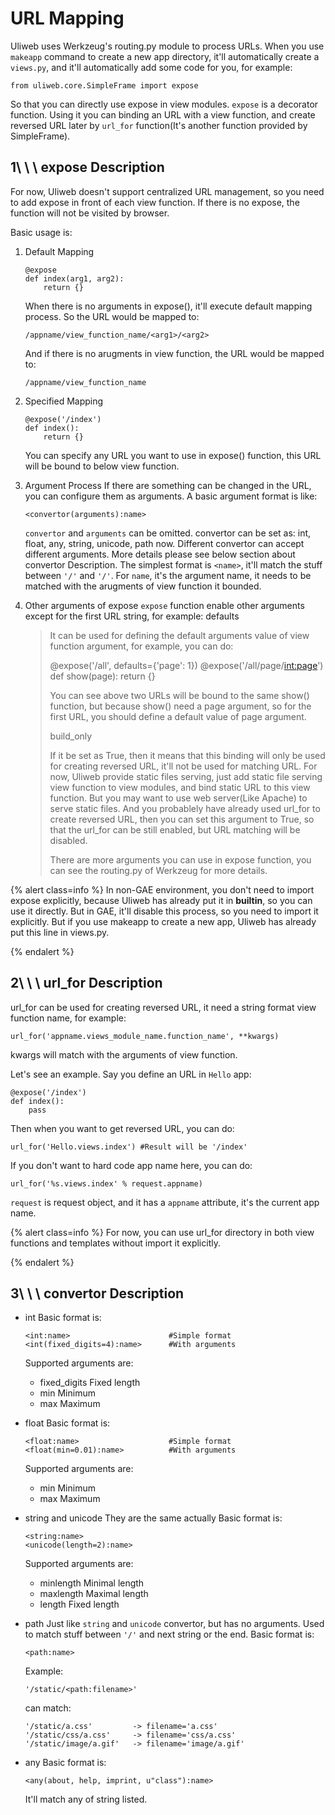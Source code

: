 # URL Mapping

Uliweb uses Werkzeug's routing.py module to process URLs. When you use `makeapp`
command to create a new app directory, it'll automatically create a `views.py`,
and it'll automatically add some code for you, for example:


```
from uliweb.core.SimpleFrame import expose
```

So that you can directly use expose in view modules. `expose` is a decorator
function. Using it you can binding an URL with a view function, and create
reversed URL later by `url_for` function(It's another function provided by
SimpleFrame).


## 1\ \ \ expose Description

For now, Uliweb doesn't support centralized URL management, so you need to add
expose in front of each view function. If there is no expose, the function will
not be visited by browser.

Basic usage is:


1. Default Mapping

    ```
    @expose
    def index(arg1, arg2):
        return {}
    ```

    When there is no arguments in expose(), it'll execute default mapping process.
    So the URL would be mapped to:

    ```
    /appname/view_function_name/<arg1>/<arg2>
    ```

    And if there is no arugments in view function, the URL would be mapped to:

    ```
    /appname/view_function_name
    ```

1. Specified Mapping

    ```
    @expose('/index')
    def index():
        return {}
    ```

    You can specify any URL you want to use in expose() function, this URL will
    be bound to below view function.
1. Argument Process
    If there are something can be changed in the URL, you can configure them as
    arguments. A basic argument format is like:

    ```
    <convertor(arguments):name>
    ```

    `convertor` and `arguments` can be omitted. convertor can be set as: int, float,
    any, string, unicode, path now. Different convertor can accept different
    arguments. More details please see below section about convertor Description.
    The simplest format is `<name>`, it'll match the stuff between `'/'` and `'/'`.
    For `name`, it's the argument name, it needs to be matched with the arugments
    of view function it bounded.
1. Other arguments of expose
    `expose` function enable other arguments except for the first URL string, for example:
    defaults

    > It can be used for defining the default arguments value of view function
    > argument, for example, you can do:
    > 
    > @expose('/all', defaults={'page': 1})
    > @expose('/all/page/<int:page>')
    > def show(page):
    >     return {}
    > 
    > You can see above two URLs will be bound to the same show() function, but because
    > show() need a page argument, so for the first URL, you should define
    > a default value of page argument.
    > 
    > build_only
    > 
    > If it be set as True, then it means that this binding will only be used for
    > creating reversed URL, it'll not be used for matching URL. For now, Uliweb
    > provide static files serving, just add static file serving view function
    > to view modules, and bind static URL to this view function.
    > But you may want to use web server(Like Apache) to serve static files.
    > And you probablely have already used url_for to create reversed URL,
    > then you can set this argument to True, so that the url_for can be
    > still enabled, but URL matching will be disabled.
    > 
    > There are more arguments you can use in expose function, you can see the
    > routing.py of Werkzeug for more details.


{% alert class=info %}
In non-GAE environment, you don't need to import expose explicitly, because
Uliweb has already put it in __builtin__, so you can use it directly. But in GAE,
it'll disable this process, so you need to import it explicitly. But if you use
makeapp to create a new app, Uliweb has already put this line in views.py.

{% endalert %}


## 2\ \ \ url_for Description

url_for can be used for creating reversed URL, it need a string format view
function name, for example:


```
url_for('appname.views_module_name.function_name', **kwargs)
```

kwargs will match with the arguments of view function.

Let's see an example. Say you define an URL in `Hello` app:


```
@expose('/index')
def index():
    pass
```

Then when you want to get reversed URL, you can do:


```
url_for('Hello.views.index') #Result will be '/index'
```

If you don't want to hard code app name here, you can do:


```
url_for('%s.views.index' % request.appname)
```

`request` is request object, and it has a `appname` attribute, it's the current
app name.


{% alert class=info %}
For now, you can use url_for directory in both view functions and templates
without import it explicitly.

{% endalert %}


## 3\ \ \ convertor Description


* int
    Basic format is:

    ```
    <int:name>                      #Simple format
    <int(fixed_digits=4):name>      #With arguments
    ```

    Supported arguments are:

    * fixed_digits Fixed length
    * min Minimum
    * max Maximum

* float
    Basic format is:

    ```
    <float:name>                    #Simple format
    <float(min=0.01):name>          #With arguments
    ```

    Supported arguments are:

    * min Minimum
    * max Maximum

* string and unicode
    They are the same actually
    Basic format is:

    ```
    <string:name>
    <unicode(length=2):name>
    ```

    Supported arguments are:

    * minlength Minimal length
    * maxlength Maximal length
    * length Fixed length

* path
    Just like `string` and `unicode` convertor, but has no arguments.
    Used to match stuff between `'/'` and next string or the end.
    Basic format is:

    ```
    <path:name>
    ```

    Example:

    ```
    '/static/<path:filename>'
    ```

    can match:

    ```
    '/static/a.css'         -> filename='a.css'
    '/static/css/a.css'     -> filename='css/a.css'
    '/static/image/a.gif'   -> filename='image/a.gif'
    ```

* any
    Basic format is:

    ```
    <any(about, help, imprint, u"class"):name>
    ```

    It'll match any of string listed.

